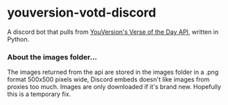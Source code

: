 # youversion-votd-discord
A discord bot that pulls from [YouVersion's Verse of the Day API](https://developers.youversion.com/), written in Python.

### About the images folder...
The images returned from the api are stored in the images folder in a .png format 500x500 pixels wide, Discord embeds doesn't like images from proxies too much. Images are only downloaded if it's brand new. Hopefully this is a temporary fix.
